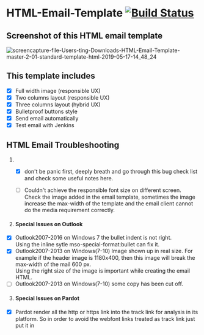# HTML-Email-Template [![Build Status](https://img.shields.io/travis/fatih/color.svg?style=flat-square)](https://travis-ci.org/fatih/color)

## Screenshot of this HTML email template
![screencapture-file-Users-ting-Downloads-HTML-Email-Template-master-2-01-standard-template-html-2019-05-17-14_48_24](https://user-images.githubusercontent.com/2945947/57949920-bbfe6000-78b3-11e9-8aeb-2e471404f9de.png)

## This template includes
- [x] Full width image (responsible UX)
- [x] Two columns layout (responsible UX)
- [x] Three columns layout (hybrid UX)
- [x] Bulletproof buttons style
- [x] Send email automatically 
- [x] Test email with Jenkins

## HTML Email Troubleshooting
1. - [x] don't be panic first, deeply breath and go through this bug check list and check some useful notes here. 

   - [ ] Couldn't achieve the responsible font size on different screen.<br/>Check the image added in the email template, sometimes the image increase the max-width of the template and the email client cannot do the media requirement correctly.

2. #### Special Issues on Outlook
  - [x] Outlook2007-2016 on Windows 7 the bullet indent is not right.<br/>  Using the inline sytle mso-special-format:bullet can fix it.
  - [x] Outlook2007-2013 on Windows(7-10) Image shown up in real size. For example if the header image is 1180x400, then this image will break the max-width of the mail 600 px. <br/>
  Using the right size of the image is important while creating the email HTML.
  - [ ] Outlook2007-2013 on Windows(7-10) some copy has been cut off.

3. #### Special Issues on Pardot
  - [x] Pardot render all the http or https link into the track link for analysis in its platform. So in order to avoid the webfont links treated as track link just put it in <style> tag.

## SendEmail service on MacOS
- [x] I personally don't like the test email feature from Pardot, since it is too too slow, local server might be pretty fast. Use command line here can make life much easier. Here is my try, installed SendEmail service on MacOS.

```
brew SendEmail
```

> /usr/local/Cellar/sendemail/1.56/bin/sendEmail -f yoursender@gmail.com -t yourRecipient@gmail.com < youttestemail.html -s smtp.gmail.com:587 -xu youraccount@gmail.com -xp password

- [x] Jenkins pipeline service is perfect to test the created template on your own email client, and the speed is extreamly fast. 
If you never use it before, you can follow [this post](https://medium.com/@gustavo.guss/jenkins-sending-email-on-post-build-938b236545d2) to configure the Jenkins Email plugins, then create the pipeline and configure it as the screenshot, then add the script to the pipeline part and build it.

## Email Test with Jenkins pipeline settings
![screencapture-file-Jenkins-pipeline-settings](https://user-images.githubusercontent.com/2945947/58354564-de5a2580-7e3f-11e9-818a-a38afcef1464.png)

```
pipeline {
   agent any
    stages {
        stage('clone repo and clean it'){
            steps{
                sh "rm -rf HTML-Email-Template"
                sh "git clone https://github.com/sparrowxiao/HTML-Email-Template.git"
            }
        }
        stage('Ok') {
            steps {
                echo "Ok"
            }
        }
    }
    post {
        always {
            emailext mimeType: 'text/html', 
            body: '${FILE,path="/Users/Shared/Jenkins/Home/workspace/send-test-email/HTML-Email-Template/01-standard-template.html"}', recipientProviders: [[$class: 'DevelopersRecipientProvider'], [$class: 'RequesterRecipientProvider']], subject: 'Test'
        }
    }
  
}
```

## **Good Marketing Email Service**

   -[Litmus](https://litmus.com): I like their email render feature
  
   -[Campaign Monitor](https://www.campaignmonitor.com): I like their resource section



